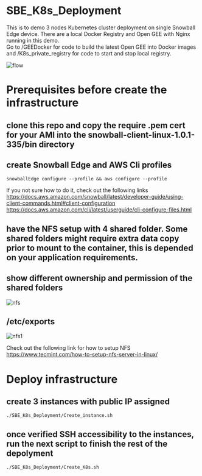 # SBE_K8s_Deployment

This is to demo 3 nodes Kubernetes cluster deployment on single Snowball Edge device. There are a local Docker Registry and Open GEE with Nginx running in this demo.\
Go to /GEEDocker for code to build the latest Open GEE into Docker images and /K8s_private_registry for code to start and stop local registry.

![flow][flow]
# Prerequisites before create the infrastructure

## clone this repo and copy the require .pem cert for your AMI into the snowball-client-linux-1.0.1-335/bin directory

## create Snowball Edge and AWS Cli profiles

    snowballEdge configure --profile && aws configure --profile

If you not sure how to do it, check out the following links
https://docs.aws.amazon.com/snowball/latest/developer-guide/using-client-commands.html#client-configuration
https://docs.aws.amazon.com/cli/latest/userguide/cli-configure-files.html

## have the NFS setup with 4 shared folder. Some shared folders might require extra data copy prior to mount to the container, this is depended on your application requirements.
## show different ownership and permission of the shared folders
![nfs][nfs]

## /etc/exports
![nfs1][nfs1]

Check out the following link for how to setup NFS
https://www.tecmint.com/how-to-setup-nfs-server-in-linux/

# Deploy infrastructure

## create 3 instances with public IP assigned

    ./SBE_K8s_Deployment/Create_instance.sh

## once verified SSH accessibility to the instances, run the next script to finish the rest of the depolyment 

    ./SBE_K8s_Deployment/Create_K8s.sh

[flow]: https://user-images.githubusercontent.com/64214379/93840135-8a866900-fc4c-11ea-81c5-2d14f8c0d06b.png
[nfs]: https://user-images.githubusercontent.com/64214379/94060523-54a6c900-fda1-11ea-9268-0ccbeabbaefb.png
[nfs1]: https://user-images.githubusercontent.com/64214379/94060533-58d2e680-fda1-11ea-9a34-836cc1273797.png
